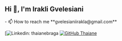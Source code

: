 <h2> Hi 👋, I'm Irakli Gvelesiani</h2>
- 📫 How to reach me **gvelesianiirakla@gmail.com**

[![Linkedin: thaianebraga](https://img.shields.io/badge/-thaianebraga-blue?style=flat-square&logo=Linkedin&logoColor=white&link=https://www.linkedin.com/in/irakli-gvelesiani//)
[![GitHub Thaiane](https://img.shields.io/github/followers/thaiane?label=follow&style=social)](https://github.com/IrakliGvelesiani)



